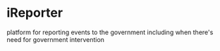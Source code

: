 # iReporter
platform for reporting events to the government including when there's need for government intervention
